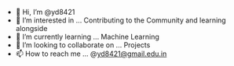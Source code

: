 - 👋 Hi, I’m @yd8421
- 👀 I’m interested in ... Contributing to the Community and learning alongside
- 🌱 I’m currently learning ... Machine Learning
- 💞️ I’m looking to collaborate on ... Projects
- 📫 How to reach me ... @yd8421@gmail.edu.in

<!---
yd8421/yd8421 is a ✨ special ✨ repository because its `README.md` (this file) appears on your GitHub profile.
You can click the Preview link to take a look at your changes.
--->
